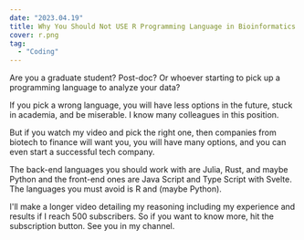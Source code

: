 ```yaml
---
date: "2023.04.19"
title: Why You Should Not USE R Programming Language in Bioinformatics.
cover: r.png
tag:
  - "Coding"
---
```


Are you a graduate student? Post-doc? Or whoever starting to pick up a programming language to analyze your data?

If you pick a wrong language, you will have less options in the future, stuck in academia, and be miserable. I know many colleagues in this position.

But if you watch my video and pick the right one, then companies from biotech to finance will want you, you will have many options, and you can even start a successful tech company.

The back-end languages you should work with are Julia, Rust, and maybe Python and the front-end ones are Java Script and Type Script with Svelte. The languages you must avoid is R and (maybe Python).

I'll make a longer video detailing my reasoning including my experience and results if I reach 500 subscribers. So if you want to know more, hit the subscription button. See you in my channel.
